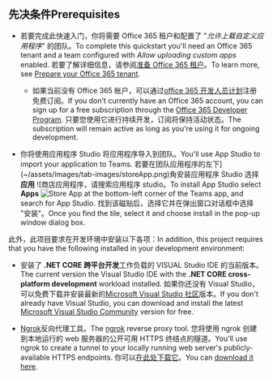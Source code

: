 ## <a name="prerequisites"></a><span data-ttu-id="1ba91-101">先决条件</span><span class="sxs-lookup"><span data-stu-id="1ba91-101">Prerequisites</span></span>

- <span data-ttu-id="1ba91-102">若要完成此快速入门，你将需要 Office 365 租户和配置了 "*允许上载自定义应用程序*" 的团队。</span><span class="sxs-lookup"><span data-stu-id="1ba91-102">To complete this quickstart you'll need an Office 365 tenant and a team configured with *Allow uploading custom apps* enabled.</span></span> <span data-ttu-id="1ba91-103">若要了解详细信息，请参阅[准备 Office 365 租户](~/concepts/build-and-test/prepare-your-o365-tenant.md)。</span><span class="sxs-lookup"><span data-stu-id="1ba91-103">To learn more, see [Prepare your Office 365 tenant](~/concepts/build-and-test/prepare-your-o365-tenant.md).</span></span>
  - <span data-ttu-id="1ba91-104">如果当前没有 Office 365 帐户，可以通过[office 365 开发人员计划](/OfficeDev/office-dev-program-docs/docs/office-365-developer-program)注册免费订阅。</span><span class="sxs-lookup"><span data-stu-id="1ba91-104">If you don't currently have an Office 365 account, you can sign up for a free subscription through the [Office 365 Developer Program](/OfficeDev/office-dev-program-docs/docs/office-365-developer-program).</span></span> <span data-ttu-id="1ba91-105">只要您使用它进行持续开发，订阅将保持活动状态。</span><span class="sxs-lookup"><span data-stu-id="1ba91-105">The subscription will remain active as long as you're using it for ongoing development.</span></span>

- <span data-ttu-id="1ba91-106">你将使用应用程序 Studio 将应用程序导入到团队。</span><span class="sxs-lookup"><span data-stu-id="1ba91-106">You'll use App Studio to import your application to Teams.</span></span> <span data-ttu-id="1ba91-107">若要在团队应用程序的左下](~/assets/images/tab-images/storeApp.png)角安装应用程序 Studio 选择**应用** ![商店应用程序，请搜索应用程序 studio。</span><span class="sxs-lookup"><span data-stu-id="1ba91-107">To install App Studio select **Apps** ![Store App](~/assets/images/tab-images/storeApp.png) at the bottom-left corner of the Teams app, and search for App Studio.</span></span> <span data-ttu-id="1ba91-108">找到该磁贴后，选择它并在弹出窗口对话框中选择 "安装"。</span><span class="sxs-lookup"><span data-stu-id="1ba91-108">Once you find the tile, select it and choose install in the pop-up window dialog box.</span></span>

<span data-ttu-id="1ba91-109">此外，此项目要求在开发环境中安装以下各项：</span><span class="sxs-lookup"><span data-stu-id="1ba91-109">In addition, this project requires that you have the following installed in your development environment:</span></span>

- <span data-ttu-id="1ba91-110">安装了 **.NET CORE 跨平台开发**工作负载的 VISUAL Studio IDE 的当前版本。</span><span class="sxs-lookup"><span data-stu-id="1ba91-110">The current version the Visual Studio IDE with the **.NET CORE cross-platform development** workload installed.</span></span> <span data-ttu-id="1ba91-111">如果你还没有 Visual Studio，可以免费下载并安装最新的[Microsoft Visual Studio 社区](https://visualstudio.microsoft.com/downloads)版本。</span><span class="sxs-lookup"><span data-stu-id="1ba91-111">If you don't already have Visual Studio, you can download and install the latest [Microsoft Visual Studio Community](https://visualstudio.microsoft.com/downloads) version for free.</span></span>

- <span data-ttu-id="1ba91-112">[Ngrok](https://ngrok.com)反向代理工具。</span><span class="sxs-lookup"><span data-stu-id="1ba91-112">The [ngrok](https://ngrok.com) reverse proxy tool.</span></span> <span data-ttu-id="1ba91-113">您将使用 ngrok 创建到本地运行的 web 服务器的公开可用 HTTPS 终结点的隧道。</span><span class="sxs-lookup"><span data-stu-id="1ba91-113">You'll use ngrok to create a tunnel to your locally running web server's publicly-available HTTPS endpoints.</span></span> <span data-ttu-id="1ba91-114">你可以[在此处下载它](https://ngrok.com/download)。</span><span class="sxs-lookup"><span data-stu-id="1ba91-114">You can [download it here](https://ngrok.com/download).</span></span>
